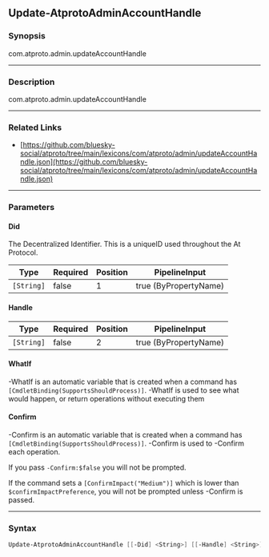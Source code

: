 Update-AtprotoAdminAccountHandle
--------------------------------




### Synopsis
com.atproto.admin.updateAccountHandle



---


### Description

com.atproto.admin.updateAccountHandle



---


### Related Links
* [https://github.com/bluesky-social/atproto/tree/main/lexicons/com/atproto/admin/updateAccountHandle.json](https://github.com/bluesky-social/atproto/tree/main/lexicons/com/atproto/admin/updateAccountHandle.json)





---


### Parameters
#### **Did**

The Decentralized Identifier.  This is a uniqueID used throughout the At Protocol.






|Type      |Required|Position|PipelineInput        |
|----------|--------|--------|---------------------|
|`[String]`|false   |1       |true (ByPropertyName)|



#### **Handle**




|Type      |Required|Position|PipelineInput        |
|----------|--------|--------|---------------------|
|`[String]`|false   |2       |true (ByPropertyName)|



#### **WhatIf**
-WhatIf is an automatic variable that is created when a command has ```[CmdletBinding(SupportsShouldProcess)]```.
-WhatIf is used to see what would happen, or return operations without executing them
#### **Confirm**
-Confirm is an automatic variable that is created when a command has ```[CmdletBinding(SupportsShouldProcess)]```.
-Confirm is used to -Confirm each operation.

If you pass ```-Confirm:$false``` you will not be prompted.


If the command sets a ```[ConfirmImpact("Medium")]``` which is lower than ```$confirmImpactPreference```, you will not be prompted unless -Confirm is passed.



---


### Syntax
```PowerShell
Update-AtprotoAdminAccountHandle [[-Did] <String>] [[-Handle] <String>] [-WhatIf] [-Confirm] [<CommonParameters>]
```
